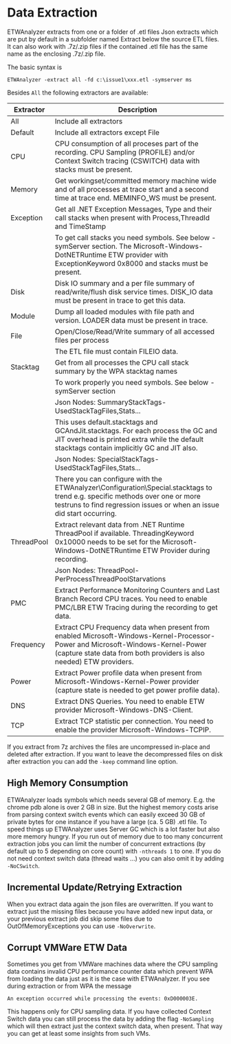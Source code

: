 # Data Extraction

ETWAnalyzer extracts from one or a folder of .etl files Json extracts which are put by default in a subfolder named Extract below the source ETL files. 
It can also work with .7z/.zip files if the contained .etl file has the same name as the enclosing .7z/.zip file. 

The basic syntax is
```
ETWAnalyzer -extract all -fd c:\issue1\xxx.etl -symserver ms
```
Besides ```All``` the following extractors are available:

| Extractor   |  Description |
| -------     | --------     |
|  All        |  Include all extractors|
|  Default    |  Include all extractors except File|
|  CPU        |  CPU consumption of all proceses part of the recording. CPU Sampling (PROFILE) and/or Context Switch tracing (CSWITCH) data with stacks must be present.|
|  Memory     |  Get workingset/committed memory machine wide and of all processes at trace start and a second time at trace end. MEMINFO_WS must be present.|
|  Exception  |  Get all .NET Exception Messages, Type and their call stacks when present with Process,ThreadId and TimeStamp|
|             | To get call stacks you need symbols. See below -symServer section. The Microsoft-Windows-DotNETRuntime ETW provider with ExceptionKeyword 0x8000 and stacks must be present.|
|  Disk       |  Disk IO summary and a per file summary of read/write/flush disk service times. DISK_IO data must be present in trace to get this data.|
|  Module     |  Dump all loaded modules with file path and version. LOADER data must be present in trace.|
|  File       |  Open/Close/Read/Write summary of all accessed files per process|
|             |  The ETL file must contain FILEIO data.|
|  Stacktag   | Get from all processes the CPU call stack summary by the WPA stacktag names|
|             | To work properly you need symbols. See below -symServer section|
|             |  Json Nodes: SummaryStackTags-UsedStackTagFiles,Stats...|
|             |               This uses default.stacktags and GCAndJit.stacktags. For each process the GC and JIT overhead is printed extra while the default stacktags contain implicitly GC and JIT also.|
|             |  Json Nodes: SpecialStackTags-UsedStackTagFiles,Stats...|
|             |               There you can configure with the ETWAnalyzer\Configuration\Special.stacktags to trend e.g. specific methods over one or more testruns to find regression issues or when an issue did start occurring.|
|  ThreadPool | Extract relevant data from .NET Runtime ThreadPool if available. ThreadingKeyword 0x10000 needs to be set for the Microsoft-Windows-DotNETRuntime ETW Provider during recording.|
|             | Json Nodes: ThreadPool-PerProcessThreadPoolStarvations|
|  PMC        | Extract Performance Monitoring Counters and Last Branch Record CPU traces. You need to enable PMC/LBR ETW Tracing during the recording to get data.|
|  Frequency  | Extract CPU Frequency data when present from enabled Microsoft-Windows-Kernel-Processor-Power and Microsoft-Windows-Kernel-Power (capture state data from both providers is also needed) ETW providers.|
|  Power      | Extract Power profile data when present from Microsoft-Windows-Kernel-Power provider (capture state is needed to get power profile data).|
|  DNS        | Extract DNS Queries. You need to enable ETW provider Microsoft-Windows-DNS-Client.|
|  TCP        | Extract TCP statistic per connection. You need to enable the provider Microsoft-Windows-TCPIP.  |

If you extract from 7z archives the files are uncompressed in-place and deleted after extraction. If you want to leave the decompressed files on disk after extraction 
you can add the ```-keep``` command line option. 

## High Memory Consumption
ETWAnalyzer loads symbols which needs several GB of memory. E.g. the chrome pdb alone is over 2 GB in size. But the highest memory costs arise from parsing context switch events which 
can easily exceed 30 GB of private bytes for one instance if you have a large (ca. 5 GB) .etl file. To speed things up ETWAnalyzer uses Server GC which is a lot faster but also 
more memory hungry. If you run out of memory due to too many concurrent extraction jobs you can limit the number of concurrent extractions (by default up to 5 depending on core count) 
with ```-nthreads 1``` to one. If you do not need context switch data (thread waits ...) you can also omit it by adding ```-NoCSwitch```. 

## Incremental Update/Retrying Extraction
When you extract data again the json files are overwritten. If you want to extract just the missing files because you have added new input data, or your previous extract job
did skip some files due to OutOfMemoryExceptions you can use ```-NoOverwrite```.

## Corrupt VMWare ETW Data
Sometimes you get from VMWare machines data where the CPU sampling data contains invalid CPU performance counter data which prevent WPA from loading the data just as it is the 
case with ETWAnalyzer. If you see during extraction or from WPA the message 

```
An exception occurred while processing the events: 0xD000003E. 
```
This happens only for CPU sampling data. If you have collected Context Switch data you can still process the data by adding the flag ```-NoSampling``` which will then extract just the 
context switch data, when present. That way you can get at least some insights from such VMs. 

